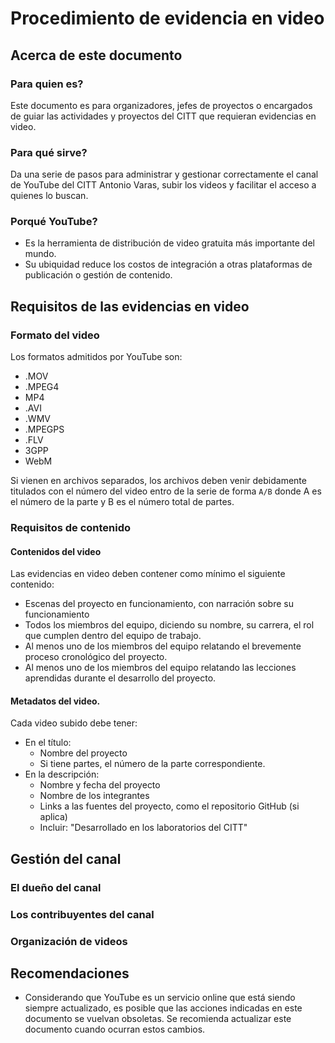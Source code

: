 # Procedimiento de evidencia en video

## Acerca de este documento
### Para quien es?
Este documento es para organizadores, jefes de proyectos o encargados de guiar las actividades y proyectos del CITT que requieran evidencias en video.
### Para qué sirve?
Da una serie de pasos para administrar y gestionar correctamente el canal de YouTube del CITT Antonio Varas, subir los videos y facilitar el acceso a quienes lo buscan.
### Porqué YouTube?
* Es la herramienta de distribución de video gratuita más importante del mundo.
* Su ubiquidad reduce los costos de integración a otras plataformas de publicación o gestión de contenido.

## Requisitos de las evidencias en video
### Formato del video
Los formatos admitidos por YouTube son:
* .MOV
* .MPEG4
* MP4
* .AVI
* .WMV
* .MPEGPS
* .FLV
* 3GPP
* WebM

Si vienen en archivos separados, los archivos deben venir debidamente titulados con el número del video entro de la serie de forma `A/B` donde A es el número de la parte y B es el número total de partes.

### Requisitos de contenido
#### Contenidos del video
Las evidencias en video deben contener como mínimo el siguiente contenido:
* Escenas del proyecto en funcionamiento, con narración sobre su funcionamiento
* Todos los miembros del equipo, diciendo su nombre, su carrera, el rol que cumplen dentro del equipo de trabajo.
* Al menos uno de los miembros del equipo relatando el brevemente proceso cronológico del proyecto.
* Al menos uno de los miembros del equipo relatando las lecciones aprendidas durante el desarrollo del proyecto.

#### Metadatos del video.
Cada video subido debe tener:
* En el título:
  * Nombre del proyecto
  * Si tiene partes, el número de la parte correspondiente.
* En la descripción:
  * Nombre y fecha del proyecto
  * Nombre de los integrantes
  * Links a las fuentes del proyecto, como el repositorio GitHub (si aplica)
  * Incluir: "Desarrollado en los laboratorios del CITT"

## Gestión del canal
### El dueño del canal



### Los contribuyentes del canal


### Organización de videos

## Recomendaciones

* Considerando que YouTube es un servicio online que está siendo siempre actualizado, es posible que las acciones indicadas en este documento se vuelvan obsoletas. Se recomienda actualizar este documento cuando ocurran estos cambios.

